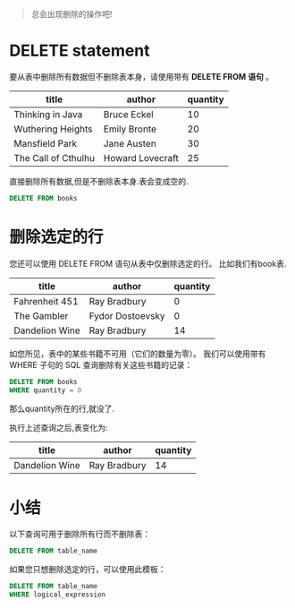 
> 总会出现删除的操作吧!

# DELETE statement

要从表中删除所有数据但不删除表本身，请使用带有 **DELETE FROM 语句** 。 

| title               | author           | quantity |
| ------------------- | ---------------- | -------- |
| Thinking in Java    | Bruce Eckel      | 10       |
| Wuthering Heights   | Emily Bronte     | 20       |
| Mansfield Park      | Jane Austen      | 30       |
| The Call of Cthulhu | Howard Lovecraft | 25       |

直接删除所有数据,但是不删除表本身.表会变成空的.

```sql
DELETE FROM books 
```

# 删除选定的行

您还可以使用 DELETE FROM 语句从表中仅删除选定的行。 比如我们有book表.

| title          | author           | quantity |
| -------------- | ---------------- | -------- |
| Fahrenheit 451 | Ray Bradbury     | 0        |
| The Gambler    | Fydor Dostoevsky | 0        |
| Dandelion Wine | Ray Bradbury     | 14       |

如您所见，表中的某些书籍不可用（它们的数量为零）。  我们可以使用带有 WHERE 子句的 SQL 查询删除有关这些书籍的记录：

```sql
DELETE FROM books 
WHERE quantity = 0 
```

那么quantity所在的行,就没了.

执行上述查询之后,表变化为:

| title          | author       | quantity |
| -------------- | ------------ | -------- |
| Dandelion Wine | Ray Bradbury | 14       |

# 小结

以下查询可用于删除所有行而不删除表： 

```sql
DELETE FROM table_name 
```

如果您只想删除选定的行，可以使用此模板： 

```sql
DELETE FROM table_name 
WHERE logical_expression
```

